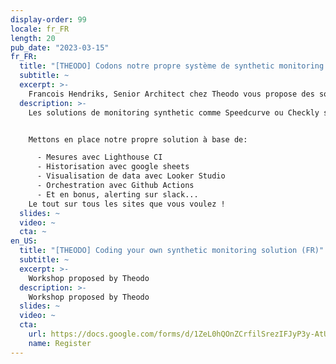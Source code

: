 ```yaml
---
display-order: 99
locale: fr_FR
length: 20
pub_date: "2023-03-15"
fr_FR:
  title: "[THEODO] Codons notre propre système de synthetic monitoring !"
  subtitle: ~
  excerpt: >-
    Francois Hendriks, Senior Architect chez Theodo vous propose des solutions peu chères et évolutives pour remplacer Speedcurve ou Checkly.
  description: >-
    Les solutions de monitoring synthetic comme Speedcurve ou Checkly sont absolument nécessaires pour suivre dans la durée les performances de votre site web. Pour des petites structures, ces outils sont sonvent trop limités ou trop chers.


    Mettons en place notre propre solution à base de:

      - Mesures avec Lighthouse CI
      - Historisation avec google sheets
      - Visualisation de data avec Looker Studio
      - Orchestration avec Github Actions
      - Et en bonus, alerting sur slack...
    Le tout sur tous les sites que vous voulez !
  slides: ~
  video: ~
  cta: ~
en_US:
  title: "[THEODO] Coding your own synthetic monitoring solution (FR)"
  subtitle: ~
  excerpt: >-
    Workshop proposed by Theodo
  description: >-
    Workshop proposed by Theodo
  slides: ~
  video: ~
  cta:
    url: https://docs.google.com/forms/d/1ZeL0hQOnZCrfilSrezIFJyP3y-AtUtvp7YHzQ0flijw/edit
    name: Register
---
```

